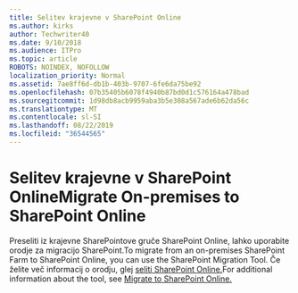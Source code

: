 ```yaml
---
title: Selitev krajevne v SharePoint Online
ms.author: kirks
author: Techwriter40
ms.date: 9/10/2018
ms.audience: ITPro
ms.topic: article
ROBOTS: NOINDEX, NOFOLLOW
localization_priority: Normal
ms.assetid: 7ae8ff6d-db1b-403b-9707-6fe6da75be92
ms.openlocfilehash: 07b35405b6078f4940b87bd0d1c576164a478bad
ms.sourcegitcommit: 1d98db8acb9959aba3b5e308a567ade6b62da56c
ms.translationtype: MT
ms.contentlocale: sl-SI
ms.lasthandoff: 08/22/2019
ms.locfileid: "36544565"
---
```

# <a name="migrate-on-premises-to-sharepoint-online"></a><span data-ttu-id="f2ffc-102">Selitev krajevne v SharePoint Online</span><span class="sxs-lookup"><span data-stu-id="f2ffc-102">Migrate On-premises to SharePoint Online</span></span>

<span data-ttu-id="f2ffc-103">Preseliti iz krajevne SharePointove gruče SharePoint Online, lahko uporabite orodje za migracijo SharePoint.</span><span class="sxs-lookup"><span data-stu-id="f2ffc-103">To migrate from an on-premises SharePoint Farm to SharePoint Online, you can use the SharePoint Migration Tool.</span></span> <span data-ttu-id="f2ffc-104">Če želite več informacij o orodju, glej [seliti SharePoint Online.](https://go.microsoft.com/fwlink/?linkid=2019574)</span><span class="sxs-lookup"><span data-stu-id="f2ffc-104">For additional information about the tool, see [Migrate to SharePoint Online.](https://go.microsoft.com/fwlink/?linkid=2019574)</span></span>
  

